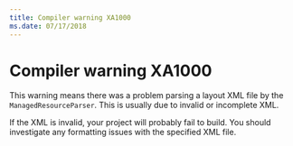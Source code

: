 ```yaml
---
title: Compiler warning XA1000
ms.date: 07/17/2018
---
```

# Compiler warning XA1000

This warning means there was a problem parsing a layout XML file by the
`ManagedResourceParser`.  This is usually due to invalid or incomplete XML.

If the XML is invalid, your project will probably fail to build.  You should
investigate any formatting issues with the specified XML file.
